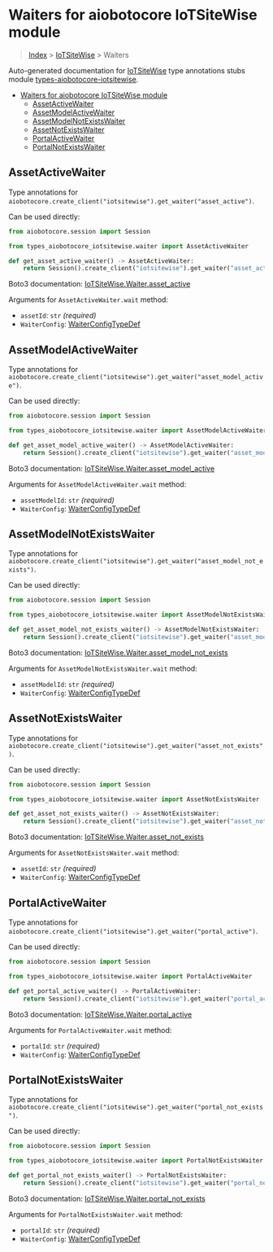 <a id="waiters-for-aiobotocore-iotsitewise-module"></a>

# Waiters for aiobotocore IoTSiteWise module

> [Index](..) > [IoTSiteWise](.) > Waiters

Auto-generated documentation for
[IoTSiteWise](https://boto3.amazonaws.com/v1/documentation/api/latest/reference/services/iotsitewise.html#IoTSiteWise)
type annotations stubs module
[types-aiobotocore-iotsitewise](https://pypi.org/project/types-aiobotocore-iotsitewise/).

- [Waiters for aiobotocore IoTSiteWise module](#waiters-for-aiobotocore-iotsitewise-module)
  - [AssetActiveWaiter](#assetactivewaiter)
  - [AssetModelActiveWaiter](#assetmodelactivewaiter)
  - [AssetModelNotExistsWaiter](#assetmodelnotexistswaiter)
  - [AssetNotExistsWaiter](#assetnotexistswaiter)
  - [PortalActiveWaiter](#portalactivewaiter)
  - [PortalNotExistsWaiter](#portalnotexistswaiter)

<a id="assetactivewaiter"></a>

## AssetActiveWaiter

Type annotations for
`aiobotocore.create_client("iotsitewise").get_waiter("asset_active")`.

Can be used directly:

```python
from aiobotocore.session import Session

from types_aiobotocore_iotsitewise.waiter import AssetActiveWaiter

def get_asset_active_waiter() -> AssetActiveWaiter:
    return Session().create_client("iotsitewise").get_waiter("asset_active")
```

Boto3 documentation:
[IoTSiteWise.Waiter.asset_active](https://boto3.amazonaws.com/v1/documentation/api/latest/reference/services/iotsitewise.html#IoTSiteWise.Waiter.AssetActive)

Arguments for `AssetActiveWaiter.wait` method:

- `assetId`: `str` *(required)*
- `WaiterConfig`: [WaiterConfigTypeDef](./type_defs.md#waiterconfigtypedef)

<a id="assetmodelactivewaiter"></a>

## AssetModelActiveWaiter

Type annotations for
`aiobotocore.create_client("iotsitewise").get_waiter("asset_model_active")`.

Can be used directly:

```python
from aiobotocore.session import Session

from types_aiobotocore_iotsitewise.waiter import AssetModelActiveWaiter

def get_asset_model_active_waiter() -> AssetModelActiveWaiter:
    return Session().create_client("iotsitewise").get_waiter("asset_model_active")
```

Boto3 documentation:
[IoTSiteWise.Waiter.asset_model_active](https://boto3.amazonaws.com/v1/documentation/api/latest/reference/services/iotsitewise.html#IoTSiteWise.Waiter.AssetModelActive)

Arguments for `AssetModelActiveWaiter.wait` method:

- `assetModelId`: `str` *(required)*
- `WaiterConfig`: [WaiterConfigTypeDef](./type_defs.md#waiterconfigtypedef)

<a id="assetmodelnotexistswaiter"></a>

## AssetModelNotExistsWaiter

Type annotations for
`aiobotocore.create_client("iotsitewise").get_waiter("asset_model_not_exists")`.

Can be used directly:

```python
from aiobotocore.session import Session

from types_aiobotocore_iotsitewise.waiter import AssetModelNotExistsWaiter

def get_asset_model_not_exists_waiter() -> AssetModelNotExistsWaiter:
    return Session().create_client("iotsitewise").get_waiter("asset_model_not_exists")
```

Boto3 documentation:
[IoTSiteWise.Waiter.asset_model_not_exists](https://boto3.amazonaws.com/v1/documentation/api/latest/reference/services/iotsitewise.html#IoTSiteWise.Waiter.AssetModelNotExists)

Arguments for `AssetModelNotExistsWaiter.wait` method:

- `assetModelId`: `str` *(required)*
- `WaiterConfig`: [WaiterConfigTypeDef](./type_defs.md#waiterconfigtypedef)

<a id="assetnotexistswaiter"></a>

## AssetNotExistsWaiter

Type annotations for
`aiobotocore.create_client("iotsitewise").get_waiter("asset_not_exists")`.

Can be used directly:

```python
from aiobotocore.session import Session

from types_aiobotocore_iotsitewise.waiter import AssetNotExistsWaiter

def get_asset_not_exists_waiter() -> AssetNotExistsWaiter:
    return Session().create_client("iotsitewise").get_waiter("asset_not_exists")
```

Boto3 documentation:
[IoTSiteWise.Waiter.asset_not_exists](https://boto3.amazonaws.com/v1/documentation/api/latest/reference/services/iotsitewise.html#IoTSiteWise.Waiter.AssetNotExists)

Arguments for `AssetNotExistsWaiter.wait` method:

- `assetId`: `str` *(required)*
- `WaiterConfig`: [WaiterConfigTypeDef](./type_defs.md#waiterconfigtypedef)

<a id="portalactivewaiter"></a>

## PortalActiveWaiter

Type annotations for
`aiobotocore.create_client("iotsitewise").get_waiter("portal_active")`.

Can be used directly:

```python
from aiobotocore.session import Session

from types_aiobotocore_iotsitewise.waiter import PortalActiveWaiter

def get_portal_active_waiter() -> PortalActiveWaiter:
    return Session().create_client("iotsitewise").get_waiter("portal_active")
```

Boto3 documentation:
[IoTSiteWise.Waiter.portal_active](https://boto3.amazonaws.com/v1/documentation/api/latest/reference/services/iotsitewise.html#IoTSiteWise.Waiter.PortalActive)

Arguments for `PortalActiveWaiter.wait` method:

- `portalId`: `str` *(required)*
- `WaiterConfig`: [WaiterConfigTypeDef](./type_defs.md#waiterconfigtypedef)

<a id="portalnotexistswaiter"></a>

## PortalNotExistsWaiter

Type annotations for
`aiobotocore.create_client("iotsitewise").get_waiter("portal_not_exists")`.

Can be used directly:

```python
from aiobotocore.session import Session

from types_aiobotocore_iotsitewise.waiter import PortalNotExistsWaiter

def get_portal_not_exists_waiter() -> PortalNotExistsWaiter:
    return Session().create_client("iotsitewise").get_waiter("portal_not_exists")
```

Boto3 documentation:
[IoTSiteWise.Waiter.portal_not_exists](https://boto3.amazonaws.com/v1/documentation/api/latest/reference/services/iotsitewise.html#IoTSiteWise.Waiter.PortalNotExists)

Arguments for `PortalNotExistsWaiter.wait` method:

- `portalId`: `str` *(required)*
- `WaiterConfig`: [WaiterConfigTypeDef](./type_defs.md#waiterconfigtypedef)
